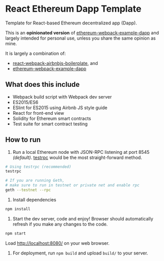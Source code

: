 # React Ethereum Dapp Template

Template for React-based Ethereum decentralized app (Dapp). 

This is an **opinionated version** of [ethereum-webpack-example-dapp](https://github.com/uzyn/ethereum-webpack-example-dapp) and largely intended for personal use, unless you share the same opinion as mine.

It is largely a combination of:

- [react-webpack-airbnbjs-boilerplate](https://github.com/uzyn/react-webpack-airbnbjs-boilerplate), and
- [ethereum-webpack-example-dapp](https://github.com/uzyn/ethereum-webpack-example-dapp)

## What does this include

- Webpack build script with Webpack dev server
- ES2015/ES6
- ESlint for ES2015 using Airbnb JS style guide
- React for front-end view
- Solidity for Ethereum smart contracts
- Test suite for smart contract testing


## How to run

1. Run a local Ethereum node with JSON-RPC listening at port 8545 _(default)_. [testrpc](https://github.com/ethereumjs/testrpc) would be the most straight-forward method.

  ```bash
  # Using testrpc (recommended)
  testrpc

  # If you are running Geth, 
  # make sure to run in testnet or private net and enable rpc
  geth --testnet --rpc
  ```

1. Install dependencies

  ```bash
  npm install
  ```

1. Start the dev server, code and enjoy! Browser should automatically refresh if you make any changes to the code.

  ```bash
  npm start
  ```

  Load [http://localhost:8080/](http://localhost:8080/) on your web browser.

1. For deployment, run `npm build` and upload `build/` to your server.

